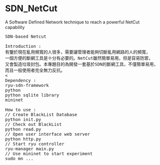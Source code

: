 # SDN_NetCut
A Software Defined Network technique to reach a powerful NetCut capability
<pre>
SDN-based Netcut

Introduction :
有鑒於現在亂用頻寬的人很多，需要讓管理者能夠切斷亂用網路的人的頻寬，
一個方便的斷網工具是十分有必要的。NetCut雖然簡單易用，但是容易防禦，
又會製造垃圾封包。本專題目的為開發一套基於SDN的斷網工具，不僅簡單易用，
而且一般使用者完全無力反抗。
<
Dependency :
ryu-sdn-framework
python
python sqlite library
mininet

How to use :
// Create BlackList Database
python init.py
// Check out BlackList
python read.py
// Open user interface web server 
python http.py
// Start ryu controller
ryu-manager main.py
// Use mininet to start experiment
sudo mn ...

</pre>
